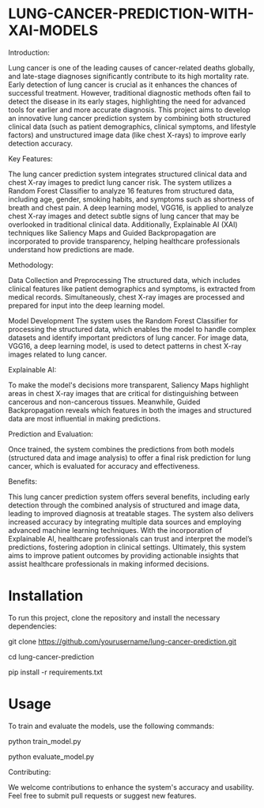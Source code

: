 # LUNG-CANCER-PREDICTION-WITH-XAI-MODELS

Introduction:

Lung cancer is one of the leading causes of cancer-related deaths globally, and late-stage diagnoses significantly contribute to its high mortality rate. Early detection of lung cancer is crucial as it enhances the chances of successful treatment. However, traditional diagnostic methods often fail to detect the disease in its early stages, highlighting the need for advanced tools for earlier and more accurate diagnosis. This project aims to develop an innovative lung cancer prediction system by combining both structured clinical data (such as patient demographics, clinical symptoms, and lifestyle factors) and unstructured image data (like chest X-rays) to improve early detection accuracy.

Key Features:

The lung cancer prediction system integrates structured clinical data and chest X-ray images to predict lung cancer risk. The system utilizes a Random Forest Classifier to analyze 16 features from structured data, including age, gender, smoking habits, and symptoms such as shortness of breath and chest pain. A deep learning model, VGG16, is applied to analyze chest X-ray images and detect subtle signs of lung cancer that may be overlooked in traditional clinical data. Additionally, Explainable AI (XAI) techniques like Saliency Maps and Guided Backpropagation are incorporated to provide transparency, helping healthcare professionals understand how predictions are made.

Methodology:

Data Collection and Preprocessing
The structured data, which includes clinical features like patient demographics and symptoms, is extracted from medical records. Simultaneously, chest X-ray images are processed and prepared for input into the deep learning model.

Model Development
The system uses the Random Forest Classifier for processing the structured data, which enables the model to handle complex datasets and identify important predictors of lung cancer. For image data, VGG16, a deep learning model, is used to detect patterns in chest X-ray images related to lung cancer.

Explainable AI:

To make the model's decisions more transparent, Saliency Maps highlight areas in chest X-ray images that are critical for distinguishing between cancerous and non-cancerous tissues. Meanwhile, Guided Backpropagation reveals which features in both the images and structured data are most influential in making predictions.

Prediction and Evaluation:

Once trained, the system combines the predictions from both models (structured data and image analysis) to offer a final risk prediction for lung cancer, which is evaluated for accuracy and effectiveness.

Benefits:

This lung cancer prediction system offers several benefits, including early detection through the combined analysis of structured and image data, leading to improved diagnosis at treatable stages. The system also delivers increased accuracy by integrating multiple data sources and employing advanced machine learning techniques. With the incorporation of Explainable AI, healthcare professionals can trust and interpret the model’s predictions, fostering adoption in clinical settings. Ultimately, this system aims to improve patient outcomes by providing actionable insights that assist healthcare professionals in making informed decisions.

# Installation
To run this project, clone the repository and install the necessary dependencies:

git clone https://github.com/yourusername/lung-cancer-prediction.git

cd lung-cancer-prediction

pip install -r requirements.txt

# Usage
To train and evaluate the models, use the following commands:

python train_model.py

python evaluate_model.py


Contributing:

We welcome contributions to enhance the system's accuracy and usability. Feel free to submit pull requests or suggest new features.
